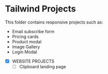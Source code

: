 # Tailwind Projects

This folder contains responsive projects such as:

- Email subscribe form
- Pricing cards
- Product modal
- Image Gallery
- Login Modal

- [x] WEBSITE PROJECTS
  - [ ] Clipboard landing page

